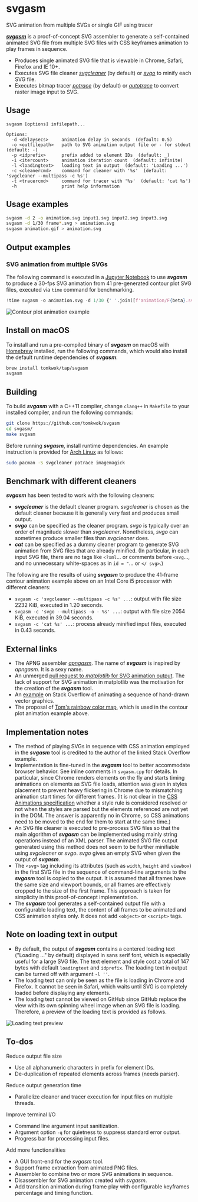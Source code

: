 # svgasm

SVG animation from multiple SVGs or single GIF using tracer

[***svgasm***](https://github.com/tomkwok/svgasm) is a proof-of-concept SVG assembler to generate a self-contained animated SVG file from multiple SVG files with CSS keyframes animation to play frames in sequence.

- Produces single animated SVG file that is viewable in Chrome, Safari, Firefox and IE 10+.
- Executes SVG file cleaner [*svgcleaner*](https://github.com/RazrFalcon/svgcleaner) (by default) or [*svgo*](https://github.com/svg/svgo) to minify each SVG file.
- Executes bitmap tracer [*potrace*](http://potrace.sourceforge.net/) (by default) or [*autotrace*](https://github.com/autotrace/autotrace) to convert raster image input to SVG.

## Usage

```
svgasm [options] infilepath...

Options:
  -d <delaysecs>     animation delay in seconds  (default: 0.5)
  -o <outfilepath>   path to SVG animation output file or - for stdout  (default: -)
  -p <idprefix>      prefix added to element IDs  (default: _)
  -i <itercount>     animation iteration count  (default: infinite)
  -l <loadingtext>   loading text in output  (default: 'Loading ...')
  -c <cleanercmd>    command for cleaner with '%s'  (default: 'svgcleaner --multipass -c %s')
  -t <tracercmd>     command for tracer with '%s'  (default: 'cat %s')
  -h                 print help information
```

## Usage examples

```sh
svgasm -d 2 -o animation.svg input1.svg input2.svg input3.svg
svgasm -d 1/30 frame*.svg > animation.svg
svgasm animation.gif > animation.svg
```

## Output examples

### SVG animation from multiple SVGs

The following command is executed in a [Jupyter Notebook](https://jupyter.org/) to use ***svgasm*** to produce a 30-fps SVG animation from 41 pre-generated contour plot SVG files, executed via `time` command for benchmarking.

```python
!time svgasm -o animation.svg -d 1/30 {' '.join([f'animation/F{beta}.svg' for beta in betas])}
```

![Contour plot animation example](examples/contour_f_beta_animation.svg)

## Install on macOS

To install and run a pre-compiled binary of ***svgasm*** on macOS with [Homebrew](https://brew.sh/) installed, run the following commands, which would also install the default runtime dependencies of ***svgasm***:

```sh
brew install tomkwok/tap/svgasm
svgasm
```

## Building

To build ***svgasm*** with a C++11 complier, change `clang++` in `Makefile` to your installed compiler, and run the following commands:

```sh
git clone https://github.com/tomkwok/svgasm
cd svgasm/
make svgasm
```

Before running ***svgasm***, install runtime dependencies. An example instruction is provided for [Arch Linux](https://archlinux.org/) as follows:

```sh
sudo pacman -S svgcleaner potrace imagemagick
```

## Benchmark with different cleaners

***svgasm*** has been tested to work with the following cleaners:

- ***svgcleaner*** is the default cleaner program. *svgcleaner* is chosen as the default cleaner because it is generally very fast and produces small output.
- ***svgo*** can be specified as the cleaner program. *svgo* is typically over an order of magnitude slower than *svgcleaner*. Nonetheless, *svgo* can sometimes produce smaller files than *svgcleaner* does.
- ***cat*** can be specified as a dummy cleaner program to generate SVG animation from SVG files that are already minified. (In particular, in each input SVG file, there are no tags like `<?xml`... or comments before `<svg`..., and no unnecessary white-spaces as in `id = "`... or `</ svg>`.)

The following are the results of using ***svgasm*** to produce the 41-frame contour animation example above on an Intel Core i5 processor with different cleaners:

- `svgasm -c 'svgcleaner --multipass -c %s' ...`: output with file size 2232 KiB, executed in 1.20 seconds.
- `svgasm -c 'svgo --multipass -o - %s' ...`: output with file size 2054 KiB, executed in 39.04 seconds.
- `svgasm -c 'cat %s' ...`: process already minified input files, executed in 0.43 seconds.


## External links

- The APNG assembler [*apngasm*](https://github.com/apngasm/apngasm). The name of ***svgasm*** is inspired by *apngasm*. It is a sexy name.
- An unmerged [pull request to *matplotlib* for SVG animation output](https://github.com/matplotlib/matplotlib/pull/4255). The lack of support for SVG animation in matplotlib was the motivation for the creation of the ***svgasm*** tool.
- An [example](https://stackoverflow.com/questions/48893587/simple-animate-multiple-svgs-in-sequence-like-a-looping-gif) on Stack Overflow of animating a sequence of hand-drawn vector graphics.
- The proposal of [Tom's rainbow color map](https://tomkwok.com/posts/color-maps/), which is used in the contour plot animation example above.

## Implementation notes

- The method of playing SVGs in sequence with CSS animation employed in the ***svgasm*** tool is credited to the author of the linked Stack Overflow example.
- Implementation is fine-tuned in the ***svgasm*** tool to better accommodate browser behavior. See inline comments in `svgasm.cpp` for details. In particular, since Chrome renders elements on the fly and starts timing animations on elements as SVG file loads, attention was given in styles placement to prevent heavy flickering in Chrome due to mismatching animation start times for different frames. (It is not clear in the [CSS Animations specification](https://www.w3.org/TR/css-animations-1/#animations) whether a style rule is considered resolved or not when the styles are parsed but the elements referenced are not yet in the DOM. The answer is apparently no in Chrome, so CSS animations need to be moved to the end for them to start at the same time.)
- An SVG file cleaner is executed to pre-process SVG files so that the main algorithm of ***svgasm*** can be implemented using mainly string operations instead of an XML parser. The animated SVG file output generated using this method does not seem to be further minifiable using *svgcleaner* or *svgo*. *svgo* gives an empty SVG when given the output of ***svgasm***.
- The `<svg>` tag including its attributes (such as `width`, `height` and `viewbox`) in the first SVG file in the sequence of command-line arguments to the ***svgasm*** tool is copied to the output. It is assumed that all frames have the same size and viewport bounds, or all frames are effectively cropped to the size of the first frame. This approach is taken for simplicity in this proof-of-concept implementation.
- The ***svgasm*** tool generates a self-contained output file with a configurable loading text, the content of all frames to be animated and CSS animation styles only. It does not add `<object>` or `<script>` tags.

## Note on loading text in output

- By default, the output of ***svgasm*** contains a centered loading text ("Loading ..." by default) displayed in sans serif font, which is especially useful for a large SVG file. The text element and style cost a total of 147 bytes with default `loadingtext` and `idprefix`. The loading text in output can be turned off with argument `-l ''`.
- The loading text can only be seen as the file is loading in Chrome and Firefox. It cannot be seen in Safari, which waits until SVG is completely loaded before displaying any elements.
- The loading text cannot be viewed on GitHub since GitHub replace the view with its own spinning wheel image when an SVG file is loading. Therefore, a preview of the loading text is provided as follows.

![Loading text preview](readme/loading_text.svg)

## To-dos

Reduce output file size
- Use all alphanumeric characters in prefix for element IDs.
- De-duplication of repeated elements across frames (needs parser).

Reduce output generation time
- Parallelize cleaner and tracer execution for input files on multiple threads.

Improve terminal I/O
- Command line argument input sanitization.
- Argument option `-q` for quietness to suppress standard error output.
- Progress bar for processing input files.

Add more functionalities
- A GUI front-end for the *svgasm* tool.
- Support frame extraction from animated PNG files.
- Assembler to combine two or more SVG animations in sequence.
- Disassembler for SVG animation created with *svgasm*.
- Add transition animation during frame play with configurable keyframes percentage and timing function.

